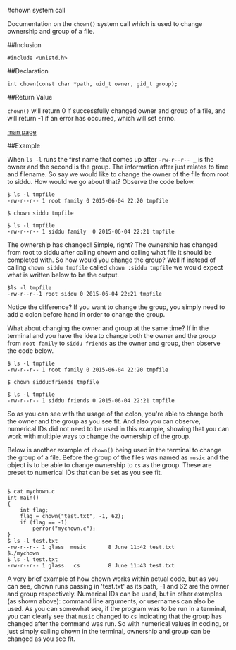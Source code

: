 #chown system call

Documentation on the `chown()` system call which is used to change ownership and group of a file.

##Inclusion
 
`#include <unistd.h>`

##Declaration

`int chown(const char *path, uid_t owner, gid_t group);`

##Return Value

`chown()` will return 0 if successfully changed owner and group of a file, and will return -1 if an error has occurred, which
will set errno.

[man page](http://man7.org/linux/man-pages/man2/chown.2.html)

##Example

When `ls -l` runs the first name that comes up after  `-rw-r--r-- _` is the owner and the second is the group. The information after just relates to time and filename. So say we would like to change the owner of the file from root to siddu. How would we go about that? Observe the code below.

```
$ ls -l tmpfile
-rw-r--r-- 1 root family 0 2015-06-04 22:20 tmpfile

$ chown siddu tmpfile

$ ls -l tmpfile
-rw-r--r-- 1 siddu family  0 2015-06-04 22:21 tmpfile 
```

The ownership has changed! Simple, right? The ownership has changed from root to siddu after calling chown and calling 
what file it should be completed with. So how would you change the group? Well if instead of calling `chown siddu tmpfile` 
called `chown :siddu tmpfile` we would expect what is written below to be the output. 

```
$ls -l tmpfile
-rw-r--r--1 root siddu 0 2015-06-04 22:21 tmpfile
```

Notice the difference? If you want to change the group, you simply need to add a colon before hand in order to change the 
group. 

What about changing the owner and group at the same time? If in the terminal and you have the idea to change both the owner 
and the group from `root family` to `siddu friends` as the owner and group, then observe the code below.

```
$ ls -l tmpfile
-rw-r--r-- 1 root family 0 2015-06-04 22:20 tmpfile

$ chown siddu:friends tmpfile

$ ls -l tmpfile
-rw-r--r-- 1 siddu friends 0 2015-06-04 22:21 tmpfile
```

So as you can see with the usage of the colon, you're able to change both the owner and the group as you see fit. And also 
you can observe, numerical IDs did not need to be used in this example, showing that you can work with multiple ways to 
change the ownership of the group. 


Below is another example of `chown()` being used in the terminal to change the group of a file. Before the group of the files
was named as `music` and the object is to be able to change ownership to `cs` as the group. These are preset to numerical IDs
that can be set as you see fit. 

```

$ cat mychown.c
int main()
{
	int flag;
	flag = chown("test.txt", -1, 62);
	if (flag == -1)
		perror("mychown.c");
}
$ ls -l test.txt		
-rw-r--r-- 1 glass	music		8 June 11:42 test.txt
$./mychown
$ ls -l test.txt
-rw-r--r-- 1 glass   cs			8 June 11:43 test.txt

```

A very brief example of how chown works within actual code, but as you can see, chown runs passing in 'test.txt' as its path, -1 and 62 are the owner and group respectively. Numerical IDs can be used, but in other examples  (as shown above): command line arguments, or usernames can also be used. As you can somewhat see, if the program was to be run in a terminal, you can clearly see that `music` changed to `cs` indicating that the group has changed after the command was run. So with numerical values in coding, or just simply calling chown in the terminal, ownership and group can be changed as you see fit. 
